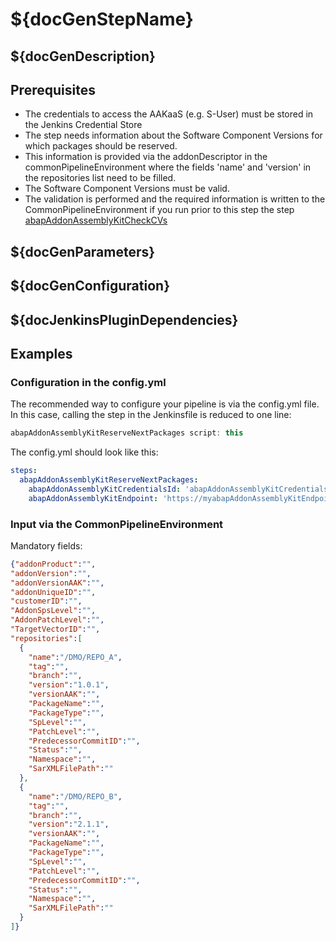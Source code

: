 # ${docGenStepName}

## ${docGenDescription}

## Prerequisites

* The credentials to access the AAKaaS (e.g. S-User) must be stored in the Jenkins Credential Store
* The step needs information about the Software Component Versions for which packages should be reserved.
* This information is provided via the addonDescriptor in the commonPipelineEnvironment where the fields 'name' and 'version' in the repositories list need to be filled.
* The Software Component Versions must be valid.
* The validation is performed and the required information is written to the CommonPipelineEnvironment if you run prior to this step the step [abapAddonAssemblyKitCheckCVs](https://sap.github.io/jenkins-library/steps/abapAddonAssemblyKitCheckCVs)

## ${docGenParameters}

## ${docGenConfiguration}

## ${docJenkinsPluginDependencies}

## Examples

### Configuration in the config.yml

The recommended way to configure your pipeline is via the config.yml file. In this case, calling the step in the Jenkinsfile is reduced to one line:

```groovy
abapAddonAssemblyKitReserveNextPackages script: this
```

The config.yml should look like this:

```yaml
steps:
  abapAddonAssemblyKitReserveNextPackages:
    abapAddonAssemblyKitCredentialsId: 'abapAddonAssemblyKitCredentialsId',
    abapAddonAssemblyKitEndpoint: 'https://myabapAddonAssemblyKitEndpoint.com',
```

### Input via the CommonPipelineEnvironment

Mandatory fields:

```json
{"addonProduct":"",
"addonVersion":"",
"addonVersionAAK":"",
"addonUniqueID":"",
"customerID":"",
"AddonSpsLevel":"",
"AddonPatchLevel":"",
"TargetVectorID":"",
"repositories":[
  {
    "name":"/DMO/REPO_A",
    "tag":"",
    "branch":"",
    "version":"1.0.1",
    "versionAAK":"",
    "PackageName":"",
    "PackageType":"",
    "SpLevel":"",
    "PatchLevel":"",
    "PredecessorCommitID":"",
    "Status":"",
    "Namespace":"",
    "SarXMLFilePath":""
  },
  {
    "name":"/DMO/REPO_B",
    "tag":"",
    "branch":"",
    "version":"2.1.1",
    "versionAAK":"",
    "PackageName":"",
    "PackageType":"",
    "SpLevel":"",
    "PatchLevel":"",
    "PredecessorCommitID":"",
    "Status":"",
    "Namespace":"",
    "SarXMLFilePath":""
  }
]}
```
